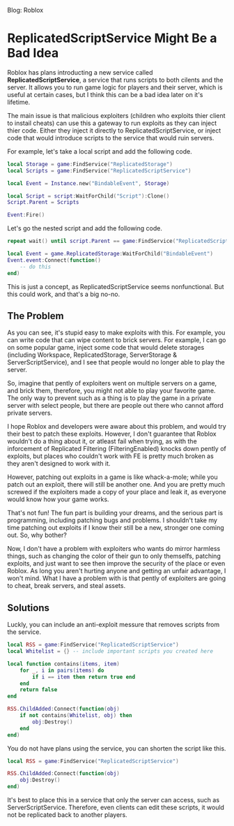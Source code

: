 Blog: Roblox
# ReplicatedScriptService Might Be a Bad Idea
Roblox has plans introducting a new service called **ReplicatedScriptService**, a service that runs scripts to both cilents and the server. 
It allows you to run game logic for players and their server, which is useful at certain cases, but I think this can be a bad idea later on it's lifetime.

The main issue is that malicious exploiters (children who exploits thier client to instail cheats) can use this a gateway to run exploits as they can inject thier code.
Either they inject it directly to ReplicatedScriptService, or inject code that would introduce scripts to the service that would ruin servers.

For example, let's take a local script and add the following code.

```lua
local Storage = game:FindService("ReplicatedStorage")
local Scripts = game:FindService("ReplicatedScriptService")

local Event = Instance.new("BindableEvent", Storage)

local Script = script:WaitForChild("Script"):Clone()
Script.Parent = Scripts

Event:Fire()
```

Let's go the nested script and add the following code.

```lua
repeat wait() until script.Parent == game:FindService("ReplicatedScriptService")

local Event = game.ReplicatedStorage:WaitForChild("BindableEvent")
Event.event:Connect(function()
	-- do this
end)
```

This is just a concept, as ReplicatedScriptService seems nonfunctional. But this could work, and that's a big no-no.

## The Problem
As you can see, it's stupid easy to make exploits with this. For example, you can write code that can wipe content to brick servers.
For example, I can go on some popular game, inject some code that would delete storages (including Workspace, ReplicatedStorage, ServerStorage & ServerScriptService), and I see that people would no longer able to play the server. 

So, imagine that pently of exploiters went on multiple servers on a game, and brick them, therefore, you might not able to play your favorite game.
The only way to prevent such as a thing is to play the game in a private server with select people, but there are people out there who cannot afford private servers.

I hope Roblox and developers were aware about this problem, and would try their best to patch these exploits. 
However, I don't guarantee that Roblox wouldn't do a thing about it, or atleast fail when trying, 
as with the inforcement of Replicated Filtering (FilteringEnabled) knocks down pently of exploits, 
but places who couldn't work with FE is pretty much broken as they aren't designed to work with it.

However, patching out exploits in a game is like whack-a-mole; while you patch out an exploit, there will still be another one.
And you are pretty much screwed if the exploiters made a copy of your place and leak it, as everyone would know how your game works.

That's not fun! The fun part is building your dreams, and the serious part is programming, including patching bugs and problems.
I shouldn't take my time patching out exploits if I know their still be a new, stronger one coming out. So, why bother?

Now, I don't have a problem with exploiters who wants do mirror harmless things, such as changing the color of their gun to only themselfs, patching exploits, and just want to see then improve the security of the place or even Roblox.
As long you aren't hurting anyone and getting an unfair advantage, I won't mind. What I have a problem with is that pently of exploiters are going to cheat, break servers, and steal assets.

## Solutions
Luckly, you can include an anti-exploit messure that removes scripts from the service.

```lua
local RSS = game:FindService("ReplicatedScriptService")
local Whitelist = {} -- include important scripts you created here

local function contains(items, item)
	for _, i in pairs(items) do
		if i == item then return true end
	end
	return false
end

RSS.ChildAdded:Connect(function(obj)
	if not contains(Whitelist, obj) then
		obj:Destroy()
	end
end)
```

You do not have plans using the service, you can shorten the script like this.

```lua
local RSS = game:FindService("ReplicatedScriptService")

RSS.ChildAdded:Connect(function(obj)
	obj:Destroy()
end)
```

It's best to place this in a service that only the server can access, such as ServerScriptService. 
Therefore, even clients can edit these scripts, it would not be replicated back to another players.
